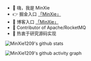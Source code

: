 - 👋 嗨，我是 MinXie 
- 👉 掘金入口 [「MinXie」](https://juejin.cn/user/377887729924872/posts?sort=popular)
- 👀 博客入口 [「MinXie」](https://MinXie1209.github.io)
- 👻 Contributor of Apache/RocketMQ
- 🌱 热衷于研究源码实现

<!---
MinXie1209/MinXie1209 is a ✨ special ✨ repository because its `README.md` (this file) appears on your GitHub profile.
You can click the Preview link to take a look at your changes.
--->

![MinXie1209's github stats](https://github-readme-stats.vercel.app/api?username=MinXie1209&theme=tokyonight)


![MinXie1209's github activity graph](https://activity-graph.herokuapp.com/graph?username=MinXie1209&theme=react-dark)
